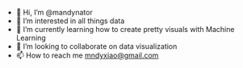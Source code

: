 - 👋 Hi, I’m @mandynator
- 👀 I’m interested in all things data 
- 🌱 I’m currently learning how to create pretty visuals with Machine Learning
- 💞️ I’m looking to collaborate on data visualization
- 📫 How to reach me mndyxiao@gmail.com

<!---
mandynator/mandynator is a ✨ special ✨ repository because its `README.md` (this file) appears on your GitHub profile.
You can click the Preview link to take a look at your changes.
--->
